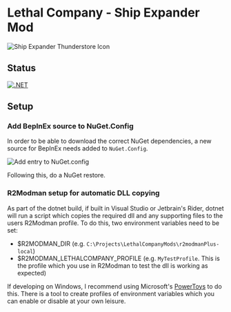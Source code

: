 # Lethal Company - Ship Expander Mod

![Ship Expander Thunderstore Icon](ShipExpander%2Ficon.png)

## Status
[![.NET](https://github.com/JamieBriggsDev/lc-ship-expander-mod/actions/workflows/dotnet.yml/badge.svg)](https://github.com/JamieBriggsDev/lc-ship-expander-mod/actions/workflows/dotnet.yml)

## Setup
### Add BepInEx source to NuGet.Config
In order to be able to download the correct NuGet dependencies,
a new source for BepInEx needs added to `NuGet.Config`.

![Add entry to NuGet.config](/Documents/NuGetConfig.png)

Following this, do a NuGet restore.

### R2Modman setup for automatic DLL copying
As part of the dotnet build, if built in Visual Studio or Jetbrain's Rider, dotnet will run a 
script which copies the required dll and any supporting files to the users R2Modman profile. To do
this, two environment variables need to be set:
- $R2MODMAN_DIR (e.g. `C:\Projects\LethalCompanyMods\r2modmanPlus-local`)
- $R2MODMAN_LETHALCOMPANY_PROFILE (e.g. `MyTestProfile`. This is the profile which you use in R2Modman to test the dll is working as expected)

If developing on Windows, I recommend using Microsoft's [PowerToys](https://apps.microsoft.com/detail/XP89DCGQ3K6VLD?hl=en-US&gl=US) to do this. 
There is a tool to create profiles of environment variables which you can enable or disable at your own leisure.
